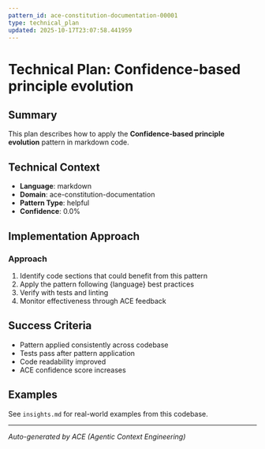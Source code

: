 ```yaml
---
pattern_id: ace-constitution-documentation-00001
type: technical_plan
updated: 2025-10-17T23:07:58.441959
---
```

# Technical Plan: Confidence-based principle evolution

## Summary

This plan describes how to apply the **Confidence-based principle evolution** pattern in markdown code.

## Technical Context

- **Language**: markdown
- **Domain**: ace-constitution-documentation
- **Pattern Type**: helpful
- **Confidence**: 0.0%

## Implementation Approach

### Approach

1. Identify code sections that could benefit from this pattern
2. Apply the pattern following {language} best practices
3. Verify with tests and linting
4. Monitor effectiveness through ACE feedback

## Success Criteria

- Pattern applied consistently across codebase
- Tests pass after pattern application
- Code readability improved
- ACE confidence score increases

## Examples

See `insights.md` for real-world examples from this codebase.

---

*Auto-generated by ACE (Agentic Context Engineering)*
